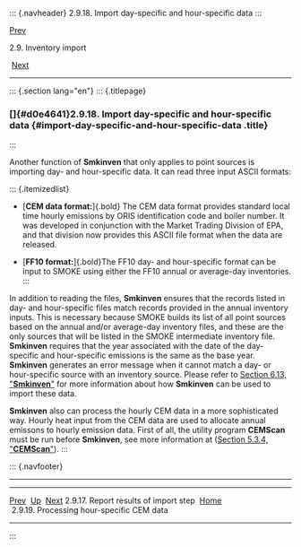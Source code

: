 ::: {.navheader}
2.9.18. Import day-specific and hour-specific data
:::

[Prev](ch02s09s17.html) 

2.9. Inventory import

 [Next](ch02s09s19.html)

------------------------------------------------------------------------

::: {.section lang="en"}
::: {.titlepage}
<div>

<div>

### []{#d0e4641}2.9.18. Import day-specific and hour-specific data {#import-day-specific-and-hour-specific-data .title}

</div>

</div>
:::

Another function of **Smkinven** that only applies to point sources is
importing day- and hour-specific data. It can read three input ASCII
formats:

::: {.itemizedlist}
-   [**CEM data format:**]{.bold} The CEM data format provides standard
    local time hourly emissions by ORIS identification code and boiler
    number. It was developed in conjunction with the Market Trading
    Division of EPA, and that division now provides this ASCII file
    format when the data are released.

-   [**FF10 format:**]{.bold}The FF10 day- and hour-specific format can
    be input to SMOKE using either the FF10 annual or average-day
    inventories.
:::

In addition to reading the files, **Smkinven** ensures that the records
listed in day- and hour-specific files match records provided in the
annual inventory inputs. This is necessary because SMOKE builds its list
of all point sources based on the annual and/or average-day inventory
files, and these are the only sources that will be listed in the SMOKE
intermediate inventory file. **Smkinven** requires that the year
associated with the date of the day-specific and hour-specific emissions
is the same as the base year. **Smkinven** generates an error message
when it cannot match a day- or hour-specific source with an inventory
source. Please refer to [Section 6.13,
"**Smkinven**"](ch06s13.html "6.13. Smkinven") for more information
about how **Smkinven** can be used to import these data.

**Smkinven** also can process the hourly CEM data in a more
sophisticated way. Hourly heat input from the CEM data are used to
allocate annual emissons to hourly emission data. First of all, the
utility program **CEMScan** must be run before **Smkinven**, see more
information at ([Section 5.3.4,
"**CEMScan**"](ch05s03s04.html "5.3.4. CEMScan")).
:::

::: {.navfooter}

------------------------------------------------------------------------

  ---------------------------------------- -------------------- --------------------------------------------
  [Prev](ch02s09s17.html)                   [Up](ch02s09.html)                       [Next](ch02s09s19.html)
  2.9.17. Report results of import step     [Home](index.html)     2.9.19. Processing hour-specific CEM data
  ---------------------------------------- -------------------- --------------------------------------------
:::
